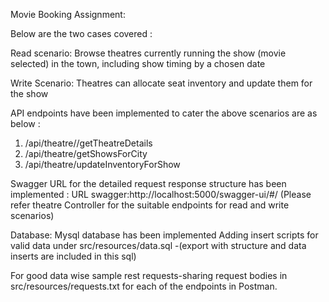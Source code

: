 Movie Booking Assignment:

Below are the two cases covered :

Read scenario:
Browse theatres currently running the show (movie selected) in the town, including show timing
by a chosen date


Write Scenario:
Theatres can allocate seat inventory and update them for the show


API endpoints have been implemented to cater the above scenarios are as below :
1) /api/theatre//getTheatreDetails
2) /api/theatre/getShowsForCity
3) /api/theatre/updateInventoryForShow


Swagger URL for the detailed request response structure has been implemented :
URL swagger:http://localhost:5000/swagger-ui/#/
(Please refer theatre Controller for the suitable endpoints for read and write scenarios)

Database: Mysql database has been implemented
Adding insert scripts for valid data under src/resources/data.sql -(export with structure and data inserts are included in this sql)

For good data wise sample rest requests-sharing request bodies in src/resources/requests.txt for each of the endpoints in Postman.

